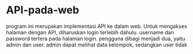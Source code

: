 # API-pada-web

program ini merupakan implementasi API ke dalam web. Untuk mengakses halaman dengan API, diharuskan login terlebih dahulu. 
username dan password tertera pada halaman login.
pengguna dibagi menjadi dua, yaitu admin dan user. admin dapat melihat data kelompok, sedangkan user tidak

